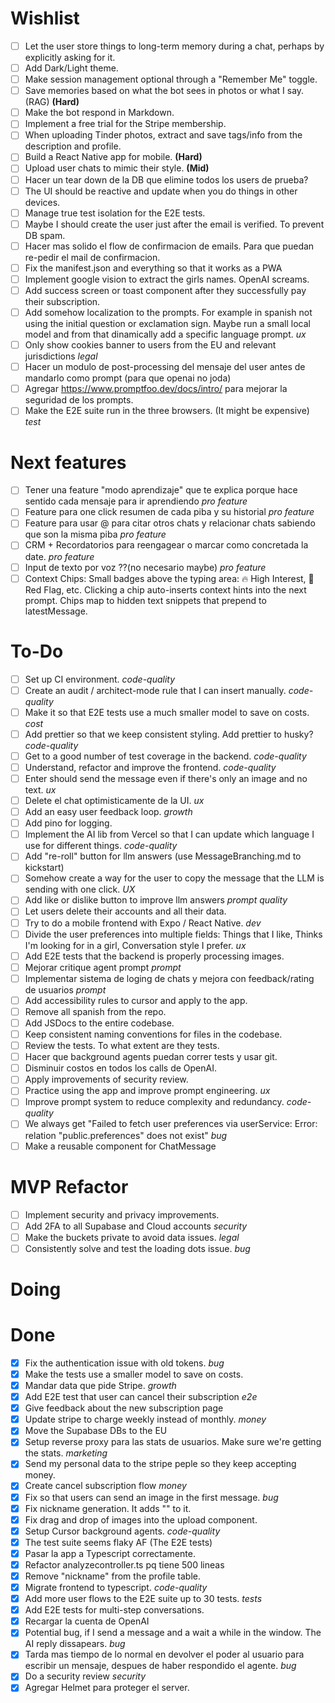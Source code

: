 # Wishlist

- [ ] Let the user store things to long-term memory during a chat, perhaps by explicitly asking for it.
- [ ] Add Dark/Light theme.
- [ ] Make session management optional through a "Remember Me" toggle.
- [ ] Save memories based on what the bot sees in photos or what I say. (RAG) **(Hard)**
- [ ] Make the bot respond in Markdown.
- [ ] Implement a free trial for the Stripe membership.
- [ ] When uploading Tinder photos, extract and save tags/info from the description and profile.
- [ ] Build a React Native app for mobile. **(Hard)**
- [ ] Upload user chats to mimic their style. **(Mid)**
- [ ] Hacer un tear down de la DB que elimine todos los users de prueba?
- [ ] The UI should be reactive and update when you do things in other devices.
- [ ] Manage true test isolation for the E2E tests.
- [ ] Maybe I should create the user just after the email is verified. To prevent DB spam.
- [ ] Hacer mas solido el flow de confirmacion de emails. Para que puedan re-pedir el mail de confirmacion.
- [ ] Fix the manifest.json and everything so that it works as a PWA
- [ ] Implement google vision to extract the girls names. OpenAI screams.
- [ ] Add success screen or toast component after they successfully pay their subscription.
- [ ] Add somehow localization to the prompts. For example in spanish not using the initial question or exclamation sign. Maybe run a small local model and from that dinamically add a specific language prompt. _ux_
- [ ] Only show cookies banner to users from the EU and relevant jurisdictions _legal_
- [ ] Hacer un modulo de post-processing del mensaje del user antes de mandarlo como prompt (para que openai no joda)
- [ ] Agregar https://www.promptfoo.dev/docs/intro/ para mejorar la seguridad de los prompts.
- [ ] Make the E2E suite run in the three browsers. (It might be expensive) _test_

# Next features

- [ ] Tener una feature "modo aprendizaje" que te explica porque hace sentido cada mensaje para ir aprendiendo _pro feature_
- [ ] Feature para one click resumen de cada piba y su historial _pro feature_
- [ ] Feature para usar @ para citar otros chats y relacionar chats sabiendo que son la misma piba _pro feature_
- [ ] CRM + Recordatorios para reengagear o marcar como concretada la date. _pro feature_
- [ ] Input de texto por voz ??(no necesario maybe) _pro feature_
- [ ] Context Chips: Small badges above the typing area: 🔥 High Interest, 🚩 Red Flag, etc. Clicking a chip auto-inserts context hints into the next prompt. Chips map to hidden text snippets that prepend to latestMessage.

# To-Do

- [ ] Set up CI environment. _code-quality_
- [ ] Create an audit / architect-mode rule that I can insert manually. _code-quality_
- [ ] Make it so that E2E tests use a much smaller model to save on costs. _cost_
- [ ] Add prettier so that we keep consistent styling. Add prettier to husky? _code-quality_
- [ ] Get to a good number of test coverage in the backend. _code-quality_
- [ ] Understand, refactor and improve the frontend. _code-quality_
- [ ] Enter should send the message even if there's only an image and no text. _ux_
- [ ] Delete el chat optimisticamente de la UI. _ux_
- [ ] Add an easy user feedback loop. _growth_
- [ ] Add pino for logging.
- [ ] Implement the AI lib from Vercel so that I can update which language I use for different things. _code-quality_
- [ ] Add "re-roll" button for llm answers (use MessageBranching.md to kickstart)
- [ ] Somehow create a way for the user to copy the message that the LLM is sending with one click. _UX_
- [ ] Add like or dislike button to improve llm answers _prompt quality_
- [ ] Let users delete their accounts and all their data.
- [ ] Try to do a mobile frontend with Expo / React Native. _dev_
- [ ] Divide the user preferences into multiple fields: Things that I like, Thinks I'm looking for in a girl, Conversation style I prefer. _ux_
- [ ] Add E2E tests that the backend is properly processing images.
- [ ] Mejorar critique agent prompt _prompt_
- [ ] Implementar sistema de loging de chats y mejora con feedback/rating de usuarios _prompt_
- [ ] Add accessibility rules to cursor and apply to the app.
- [ ] Remove all spanish from the repo.
- [ ] Add JSDocs to the entire codebase.
- [ ] Keep consistent naming conventions for files in the codebase.
- [ ] Review the tests. To what extent are they tests.
- [ ] Hacer que background agents puedan correr tests y usar git.
- [ ] Disminuir costos en todos los calls de OpenAI.
- [ ] Apply improvements of security review.
- [ ] Practice using the app and improve prompt engineering. _ux_
- [ ] Improve prompt system to reduce complexity and redundancy. _code-quality_
- [ ] We always get "Failed to fetch user preferences via userService: Error: relation "public.preferences" does not exist" _bug_
- [ ] Make a reusable component for ChatMessage

# MVP Refactor

- [ ] Implement security and privacy improvements.
- [ ] Add 2FA to all Supabase and Cloud accounts _security_
- [ ] Make the buckets private to avoid data issues. _legal_
- [ ] Consistently solve and test the loading dots issue. _bug_

# Doing

# Done

- [x] Fix the authentication issue with old tokens. _bug_
- [x] Make the tests use a smaller model to save on costs.
- [x] Mandar data que pide Stripe. _growth_
- [x] Add E2E test that user can cancel their subscription _e2e_
- [x] Give feedback about the new subscription page
- [x] Update stripe to charge weekly instead of monthly. _money_
- [x] Move the Supabase DBs to the EU
- [x] Setup reverse proxy para las stats de usuarios. Make sure we're getting the stats. _marketing_
- [x] Send my personal data to the stripe peple so they keep accepting money.
- [x] Create cancel subscription flow _money_
- [x] Fix so that users can send an image in the first message. _bug_
- [x] Fix nickname generation. It adds "" to it.
- [x] Fix drag and drop of images into the upload component.
- [x] Setup Cursor background agents. _code-quality_
- [x] The test suite seems flaky AF (The E2E tests)
- [x] Pasar la app a Typescript correctamente.
- [x] Refactor analyzecontroller.ts pq tiene 500 lineas
- [x] Remove "nickname" from the profile table.
- [x] Migrate frontend to typescript. _code-quality_
- [x] Add more user flows to the E2E suite up to 30 tests. _tests_
- [x] Add E2E tests for multi-step conversations.
- [x] Recargar la cuenta de OpenAI
- [x] Potential bug, if I send a message and a wait a while in the window. The AI reply dissapears. _bug_
- [x] Tarda mas tiempo de lo normal en devolver el poder al usuario para escribir un mensaje, despues de haber respondido el agente. _bug_
- [x] Do a security review _security_
- [x] Agregar Helmet para proteger el server.
